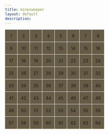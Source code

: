 ```yaml
---
title: minesweeper
layout: default
description: 
---
```


<!-- Hack 1: Test conditions on small and big numbers, report on findings -->
<!-- Hack 2: Add a common math operation that is missing from map -->
<!-- Hack 3: Implement 1 number operation (ie SQRT) -->

<!-- Style (CSS) implementation of the map. -->
<style>
/* class to create the map's container; uses CSS grid dsiplay to partition off buttons */
.map-container { 
    width: 500px; /* this width and height is specified for mobile devices by default */
    height: 500px;
    right: 50px;

    display: grid;
    grid-template-columns: repeat(8, 1fr); /* fr is a special unit; learn more here: https://css-tricks.com/introduction-fr-css-unit/  */
    grid-template-rows: repeat(8, 1fr);
    gap: 1px 1px;
}

/* 
    CSS allows programmers to use media queries to change the size of classes based on the size of the device.
    This allows us to make it so that our website looks good on both mobile and desktop. If the width of the
    device is big enough, then the map will take up more of the screen.
*/
@media (min-width: 100px) { 
    .map-container {
        width: 50px;
        height: 50px;
        left: 20px
    }
}

/* styling for the map buttons themselves */
.map-button {
    width: 40px;
    height: 40px;
    border-radius: 0px;
    background-color: #665B45;
    border: 0px solid black;
    font-size: 1.5fem;

    display: flex;
    justify-content: center;
    align-items: center;

    /* grid display allows programmer to specify how much of the grid an element should take up; these buttons will take up 1 row and 1 column */
    grid-column: span 1;
    grid-row: span 1;

    /* allows for smooth transition of properties and the "animation" effect to appear on hover */
    transition: all 0s; 
}

/* darkens the background color on hover to create a selecting effect */
.map-button:hover {
    background-color: #373737;
}
</style>


<!-- HTML implementation of the map. 
    CSS sets 4 buttons (map-button) to a row
    All buttons have onclick JavaScript action
    All actions result in map-output.innerHTML change
-->
<div class="map-container">
    <!--row 1-->
    <div class="map-button" onclick="number('1')">1</div>
    <div class="map-button" onclick="number('2')">2</div>
    <div class="map-button" onclick="number('3')">3</div>
    <div class="map-button" onclick="number('4')">4</div>
    <div class="map-button" onclick="number('5')">5</div>
    <div class="map-button" onclick="number('6')">6</div>
    <div class="map-button" onclick="number('7')">7</div>
    <div class="map-button" onclick="number('8')">8</div>
    <!--row 2-->
    <div class="map-button" onclick="number('9')">9</div>
    <div class="map-button" onclick="number('10')">10</div>
    <div class="map-button" onclick="number('11')">11</div>
    <div class="map-button" onclick="number('12')">12</div>
    <div class="map-button" onclick="number('13')">13</div>
    <div class="map-button" onclick="number('14')">14</div>
    <div class="map-button" onclick="number('15')">15</div>
    <div class="map-button" onclick="number('16')">16</div>
    <!--row 3-->
    <div class="map-button" onclick="number('17')">17</div>
    <div class="map-button" onclick="number('18')">18</div>
    <div class="map-button" onclick="number('19')">19</div>
    <div class="map-button" onclick="number('20')">20</div>
    <div class="map-button" onclick="number('21')">21</div>
    <div class="map-button" onclick="number('22')">22</div>
    <div class="map-button" onclick="number('23')">23</div>
    <div class="map-button" onclick="number('24')">24</div>
    <!--row 4-->
    <div class="map-button" onclick="number('25')">25</div>
    <div class="map-button" onclick="number('26')">26</div>
    <div class="map-button" onclick="number('27')">27</div>
    <div class="map-button" onclick="number('28')">28</div>
    <div class="map-button" onclick="number('29')">29</div>
    <div class="map-button" onclick="number('30')">30</div>
    <div class="map-button" onclick="number('31')">31</div>
    <div class="map-button" onclick="number('32')">32</div>
    <!--row 5-->
    <div class="map-button" onclick="number('33')">33</div>
    <div class="map-button" onclick="number('34')">34</div>
    <div class="map-button" onclick="number('35')">35</div>
    <div class="map-button" onclick="number('36')">36</div>
    <div class="map-button" onclick="number('37')">37</div>
    <div class="map-button" onclick="number('38')">38</div>
    <div class="map-button" onclick="number('39')">39</div>
    <div class="map-button" onclick="number('40')">40</div>
    <!--row 6-->
    <div class="map-button" onclick="number('41')">41</div>
    <div class="map-button" onclick="number('42')">42</div>
    <div class="map-button" onclick="number('43')">43</div>
    <div class="map-button" onclick="number('44')">44</div>
    <div class="map-button" onclick="number('45')">45</div>
    <div class="map-button" onclick="number('46')">46</div>
    <div class="map-button" onclick="number('47')">47</div>
    <div class="map-button" onclick="number('48')">48</div>
    <!--row 7-->
    <div class="map-button" onclick="number('49')">49</div>
    <div class="map-button" onclick="number('50')">50</div>
    <div class="map-button" onclick="number('51')">51</div>
    <div class="map-button" onclick="number('52')">52</div>
    <div class="map-button" onclick="number('53')">53</div>
    <div class="map-button" onclick="number('54')">54</div>
    <div class="map-button" onclick="number('55')">55</div>
    <div class="map-button" onclick="number('56')">56</div>
    <!--row 8-->
    <div class="map-button" onclick="number('57')">57</div>
    <div class="map-button" onclick="number('58')">58</div>
    <div class="map-button" onclick="number('59')">59</div>
    <div class="map-button" onclick="number('60')">60</div>
    <div class="map-button" onclick="number('61')">61</div>
    <div class="map-button" onclick="number('62')">62</div>
    <div class="map-button" onclick="number('63')">63</div>
    <div class="map-button" onclick="number('64')">64</div>
</div>


<!-- JavaScript (JS) implementation of the map. -->
<script>
// initialize important variables
let output = document.getElementById("output");
let operator = null;
let firstNumber = null;
let nextReady = true;

// Number action
function number (value) { // function to input numbers into the map
    if (value != ".") {
        if (nextReady == true) { // nextReady is used to tell the computer when the user is going to input a completely new number
            output.innerHTML = value;
            if (value != "0") { // if statement to ensure that there are no multiple leading zeroes
                nextReady = false;
            }
        } else {
            output.innerHTML = output.innerHTML + value; // concatenation is used to add the numbers to the end of the input
        }
    } else { // special case for adding a decimal; can't have two decimals
        if (output.innerHTML.indexOf(".") == -1) {
            output.innerHTML = output.innerHTML + value;
            nextReady = false;
        }
    }
}

// Operator action
function operation (choice) { // function to input operations into the map
    if (firstNumber == null) { // once the operation is chosen, the displayed number is stored into the variable firstNumber
        firstNumber = parseInt(output.innerHTML);
        nextReady = true;
        operator = choice;
        return; // exits function
    }
    // occurs if there is already a number stored in the map
    firstNumber = calculate(firstNumber, parseFloat(output.innerHTML)); 
    operator = choice;
    output.innerHTML = firstNumber.toString();
    nextReady = true;
}

// map
function calculate (first, second) { // function to calculate the result of the equation
    let result = 0;
    switch (operator) {
        case "+":
            result = first + second;
            break;
        case "-":
            result = first - second;
            break;
        case "*":
            result = first * second;
            break;
        case "/":
            result = first / second;
            break;
        default: 
            break;
    }
    return result;
}

// Equal action
function equals () { // function used when the equals button is clicked; calculates equation and displays it
    firstNumber = calculate(firstNumber, parseFloat(output.innerHTML));
    output.innerHTML = firstNumber.toString();
    nextReady = true;
}

// A/C action
function clearCalc () { // clears map
    firstNumber = null;
    output.innerHTML = "0";
    nextReady = true;
}
</script>
